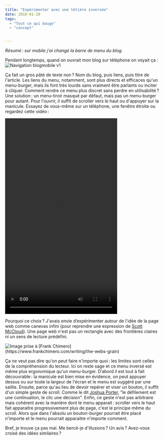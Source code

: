 ```yaml
---
title: "Expérimenter avec une tétière inversée"
date: 2018-01-20
tags:
  - "Tout ce qui bouge"
  - "concept"


---
```


_Résumé : sur mobile j'ai changé la barre de menu du blog._

Pendant longtemps, quand on ouvrait mon blog sur téléphone on voyait ça :![Navigation blogmobile v1](/assets/images/2017-12-29_22h09_28.png)

Ça fait un gros pâté de texte non ? Nom du blog, puis liens, puis titre de l'article. Les liens du menu, notamment, sont plus directs et efficaces qu'un menu-burger, mais ils font très lourds sans vraiment être parlants ou inciter à cliquer. Comment rendre ce menu plus discret sans perdre en utilisabilité ? Une solution : un menu-tiroir masqué par défaut, mais pas un menu-burger pour autant. Pour l'ouvrir, il suffit de scroller vers le haut ou d'appuyer sur la manicule. Essayez de vous-même sur un téléphone, une fenêtre étroite ou regardez cette vidéo :

<video width="366" height="636">
<source src="http://toutcequibouge.net/toutcequibouge/wp-content/uploads/2018/01/navbar-blog-mobile.mp4"      type="video/mp4">
</video>


Pourquoi ce choix ? J'avais envie d’expérimenter autour de l'idée de la page web comme canevas infini (pour reprendre une expression de [Scott McCloud](https://en.wikipedia.org/wiki/Infinite_canvas)). Une page web n'est pas un rectangle avec des frontières claires ni un sens de lecture prédéfini.

![](/assets/images/infinitecanvas.jpg " Image prise à [Frank Chimero](https://www.frankchimero.com/writing/the-webs-grain)")

Ça ne veut pas dire qu'on peut faire n'importe quoi : les limites sont celles de la compréhension du lecteur. Ici on reste sage et ce menu inversé est même plus ergonomique qu'un menu-burger. D’abord il est tout à fait découvrable : la manicule est bien mise en évidence, on peut appuyer dessus ou sur toute la largeur de l'écran et le menu est suggéré par une saillie. Ensuite, parce qu'au lieu de devoir repérer et viser un bouton, il suffit d'un simple geste de scroll. Comme le dit [Joshua Porter](http://bokardo.com/archives/scrolling-easier-clicking/), "le défilement est une continuation, le clic une décision". Enfin, ce geste n'est pas arbitraire mais cohérent avec la manière dont le menu apparait : scroller vers le haut fait apparaitre progressivement plus de page, c'est le principe même du scroll. Alors que dans l'absolu un bouton-burger pourrait être placé n'importe et le menu pourrait apparaitre n'importe comment.

Bref, je trouve ça pas mal. Me bercé-je d'illusions ? Un avis ? Avez-vous croisé des idées similaires ?

